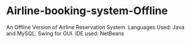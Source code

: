 # Airline-booking-system-Offline
An Offline Version of Airline Reservation System.
Languages Used: Java and MySQL. Swing for GUI.
IDE used: NetBeans
